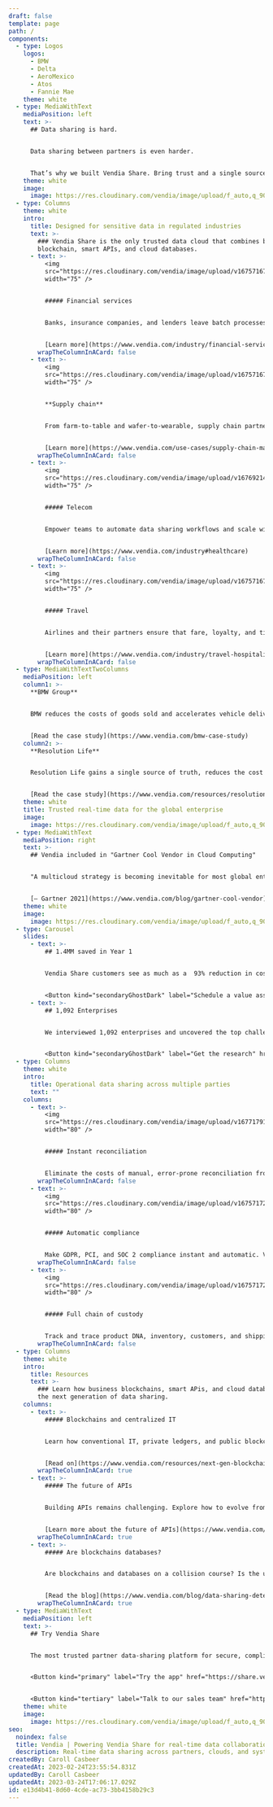 ```yaml
---
draft: false
template: page
path: /
components:
  - type: Logos
    logos:
      - BMW
      - Delta
      - AeroMexico
      - Atos
      - Fannie Mae
    theme: white
  - type: MediaWithText
    mediaPosition: left
    text: >-
      ## Data sharing is hard.


      Data sharing between partners is even harder. 


      That’s why we built Vendia Share. Bring trust and a single source of truth to partner data sharing and secure, compliant, real-time collaboration — no matter your partners’  geographies, stack of systems, data architecture, or clouds.
    theme: white
    image:
      image: https://res.cloudinary.com/vendia/image/upload/f_auto,q_90/v1678317479/Website/Icons/Search_c3innu.svg
  - type: Columns
    theme: white
    intro:
      title: Designed for sensitive data in regulated industries
      text: >-
        ### Vendia Share is the only trusted data cloud that combines business
        blockchain, smart APIs, and cloud databases.
      - text: >-
          <img
          src="https://res.cloudinary.com/vendia/image/upload/v1675716790/Website/Icons/Frame_48095797_jcfwxu.png"  class="image-float-left"
          width="75" />


          ##### Financial services


          Banks, insurance companies, and lenders leave batch processes behind and reduce the risk of outstanding unpaid balances and data disputes.


          [Learn more](https://www.vendia.com/industry/financial-services)
        wrapTheColumnInACard: false
      - text: >-
          <img
          src="https://res.cloudinary.com/vendia/image/upload/v1675716790/Website/Icons/Frame_48095800_ozqxnb.png"  class="image-float-left"
          width="75" />


          **Supply chain** 


          From farm-to-table and wafer-to-wearable, supply chain partners gain a trusted and immutable source of truth and traceability.


          [Learn more](https://www.vendia.com/use-cases/supply-chain-management)
        wrapTheColumnInACard: false
      - text: >-
          <img
          src="https://res.cloudinary.com/vendia/image/upload/v1676921413/Website/Icons/Blue%20icons/Electronics_31_fbiux5.png"  class="image-float-left"
          width="75" />


          ##### Telecom


          Empower teams to automate data sharing workflows and scale with privacy, governance, and access control built in.[](https://www.vendia.com/industry#healthcare)


          [Learn more](https://www.vendia.com/industry#healthcare)
        wrapTheColumnInACard: false
      - text: >-
          <img
          src="https://res.cloudinary.com/vendia/image/upload/v1675716790/Website/Icons/Frame_48095799_vyavp3.png"  class="image-float-left"
          width="75" />


          ##### Travel


          Airlines and their partners ensure that fare, loyalty, and ticket updates happen in real time with proof of data accuracy and ATI compliance.


          [Learn more](https://www.vendia.com/industry/travel-hospitality)
        wrapTheColumnInACard: false
  - type: MediaWithTextTwoColumns
    mediaPosition: left
    column1: >-
      **BMW Group**


      BMW reduces the costs of goods sold and accelerates vehicle delivery with Vendia Share, sharing real-time data with partners across their supply chain tiers.


      [Read the case study](https://www.vendia.com/bmw-case-study)
    column2: >-
      **Resolution Life**


      Resolution Life gains a single source of truth, reduces the cost of validating data, and reduces the risk of costly litigation with an indisputable golden record.


      [Read the case study](https://www.vendia.com/resources/resolution-life)
    theme: white
    title: Trusted real-time data for the global enterprise
    image:
      image: https://res.cloudinary.com/vendia/image/upload/f_auto,q_90/v1676678136/Website/Iso/Auto_2_cv22mf.png
  - type: MediaWithText
    mediaPosition: right
    text: >-
      ## Vendia included in "Gartner Cool Vendor in Cloud Computing"


      "A multicloud strategy is becoming inevitable for most global enterprises, but it brings security, integration, cost and governance challenges. CIOs should assess these Cool Vendors that are disrupting the cloud market through robust multicloud implementation products."


      [– Gartner 2021](https://www.vendia.com/blog/gartner-cool-vendor)
    theme: white
    image:
      image: https://res.cloudinary.com/vendia/image/upload/f_auto,q_90/v1678318181/Website/Icons/Gartner_Cool_Vendor_xalbbj.svg
  - type: Carousel
    slides:
      - text: >-
          ## 1.4MM saved in Year 1


          Vendia Share customers see as much as a  93% reduction in costs by automating reconciliation across multiple data sources. Some have saved as much as $1.4 million in their first year alone.


          <Button kind="secondaryGhostDark" label="Schedule a value assesment" href="https://meetings.hubspot.com/aashish3" />
      - text: >-
          ## 1,092 Enterprises


          We interviewed 1,092 enterprises and uncovered the top challenges of real-time data sharing. Learn how serverless distributed ledgers help overcome the most common data sharing obstacles.


          <Button kind="secondaryGhostDark" label="Get the research" href="https://www.vendia.com/blog/serverless-distributed-ledger-for-enterprises" />
  - type: Columns
    theme: white
    intro:
      title: Operational data sharing across multiple parties
      text: ""
    columns:
      - text: >-
          <img
          src="https://res.cloudinary.com/vendia/image/upload/v1677179185/Website/Icons/Files_and_heirarchy_uhcnzb.png"  class="image-float-left"
          width="80" />


          ##### Instant reconciliation


          Eliminate the costs of manual, error-prone reconciliation from partner data. Vendia Share offers automatic, real-time reconciliation with an accurate, indisputable, and trusted source of truth.
        wrapTheColumnInACard: false
      - text: >-
          <img
          src="https://res.cloudinary.com/vendia/image/upload/v1675717208/Website/Icons/Frame_48095799_s3lmzl.png"  class="image-float-left"
          width="80" />


          ##### Automatic compliance


          Make GDPR, PCI, and SOC 2 compliance instant and automatic. Vendia Share bakes compliance right into the platform to help ensure data is always compliant, complete, and tamperproof.
        wrapTheColumnInACard: false
      - text: >-
          <img
          src="https://res.cloudinary.com/vendia/image/upload/v1675717208/Website/Icons/Frame_48095798_hlzws8.png"  class="image-float-left"
          width="80" />


          ##### Full chain of custody


          Track and trace product DNA, inventory, customers, and shipping information across supply chain partners. Vendia Share provides a fully auditable, versioned, and immutable source of truth.
        wrapTheColumnInACard: false
  - type: Columns
    theme: white
    intro:
      title: Resources
      text: >-
        ### Learn how business blockchains, smart APis, and cloud databases unlock
        the next generation of data sharing. 
    columns:
      - text: >-
          ##### Blockchains and centralized IT


          Learn how conventional IT, private ledgers, and public blockchains will work together to usher in the Web 3.0 era. 


          [Read on](https://www.vendia.com/resources/next-gen-blockchain)
        wrapTheColumnInACard: true
      - text: >-
          ##### The future of APIs


          Building APIs remains challenging. Explore how to evolve from "ignorant pipes" to APIs that automatically keep data consistent and correct.


          [Learn more about the future of APIs](https://www.vendia.com/resources/api-database)
        wrapTheColumnInACard: true
      - text: >-
          ##### Are blockchains databases? 


          Are blockchains and databases on a collision course? Is the ultimate expression of data storage a combination of blockchains and databases? 


          [Read the blog](https://www.vendia.com/blog/data-sharing-deterministic-databases)
        wrapTheColumnInACard: true
  - type: MediaWithText
    mediaPosition: left
    text: >-
      ## Try Vendia Share


      The most trusted partner data-sharing platform for secure, compliant, real-time collaboration.


      <Button kind="primary" label="Try the app" href="https://share.vendia.net/" />


      <Button kind="tertiary" label="Talk to our sales team" href="https://meetings.hubspot.com/aashish3" />
    theme: white
    image:
      image: https://res.cloudinary.com/vendia/image/upload/f_auto,q_90/v1677268224/Website/Iso/VendiaShare_iso_lnmpta.svg
seo:
  noindex: false
  title: Vendia | Powering Vendia Share for real-time data collaboration
  description: Real-time data sharing across partners, clouds, and systems
createdBy: Caroll Casbeer
createdAt: 2023-02-24T23:55:54.831Z
updatedBy: Caroll Casbeer
updatedAt: 2023-03-24T17:06:17.029Z
id: e13d4b41-8d60-4cde-ac73-3bb4158b29c3
---
```

